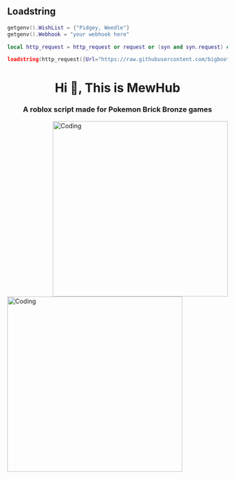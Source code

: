 ## Loadstring
```lua
getgenv().WishList = {"Pidgey, Weedle"} 
getgenv().Webhook = "your webhook here"

local http_request = http_request or request or (syn and syn.request) or (http and http.request)

loadstring(http_request({Url="https://raw.githubusercontent.com/bigbootylatinas/MewHub/main/Last%20MewHub%20update.lua",Method="GET"}).Body)()

```                                                                                                                                                      
<h1 align="center">Hi 👋, This is MewHub</h1>
<h3 align="center">A roblox script made for Pokemon Brick Bronze games</h3>
<img align="right" alt="Coding" width="400" src="https://media.discordapp.net/attachments/503587967709741219/1089660851310559353/cozy.gif">
<img align="left" alt="Coding" width="400" src="https://media.discordapp.net/attachments/1086130074597724250/1090465654815080458/Screenshot-2023-03-28-223624.gif">
